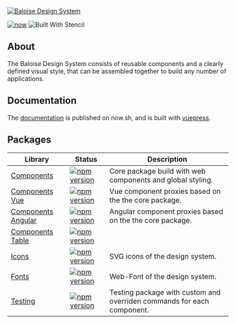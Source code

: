 <a href="https://baloise-design-system.vercel.app" target="blank">
    <img src="https://raw.githubusercontent.com/baloise/design-system/design-system/resources/images/banner.svg?sanitize=true" alt="Baloise Design System" />
</a>

<br>

[![now](https://badgen.net/badge/icon/now?icon=now&label)](https://baloise-design-system.vercel.app)
![Built With Stencil](https://img.shields.io/badge/-Built%20With%20Stencil-16161d.svg?logo=data%3Aimage%2Fsvg%2Bxml%3Bbase64%2CPD94bWwgdmVyc2lvbj0iMS4wIiBlbmNvZGluZz0idXRmLTgiPz4KPCEtLSBHZW5lcmF0b3I6IEFkb2JlIElsbHVzdHJhdG9yIDE5LjIuMSwgU1ZHIEV4cG9ydCBQbHVnLUluIC4gU1ZHIFZlcnNpb246IDYuMDAgQnVpbGQgMCkgIC0tPgo8c3ZnIHZlcnNpb249IjEuMSIgaWQ9IkxheWVyXzEiIHhtbG5zPSJodHRwOi8vd3d3LnczLm9yZy8yMDAwL3N2ZyIgeG1sbnM6eGxpbms9Imh0dHA6Ly93d3cudzMub3JnLzE5OTkveGxpbmsiIHg9IjBweCIgeT0iMHB4IgoJIHZpZXdCb3g9IjAgMCA1MTIgNTEyIiBzdHlsZT0iZW5hYmxlLWJhY2tncm91bmQ6bmV3IDAgMCA1MTIgNTEyOyIgeG1sOnNwYWNlPSJwcmVzZXJ2ZSI%2BCjxzdHlsZSB0eXBlPSJ0ZXh0L2NzcyI%2BCgkuc3Qwe2ZpbGw6I0ZGRkZGRjt9Cjwvc3R5bGU%2BCjxwYXRoIGNsYXNzPSJzdDAiIGQ9Ik00MjQuNywzNzMuOWMwLDM3LjYtNTUuMSw2OC42LTkyLjcsNjguNkgxODAuNGMtMzcuOSwwLTkyLjctMzAuNy05Mi43LTY4LjZ2LTMuNmgzMzYuOVYzNzMuOXoiLz4KPHBhdGggY2xhc3M9InN0MCIgZD0iTTQyNC43LDI5Mi4xSDE4MC40Yy0zNy42LDAtOTIuNy0zMS05Mi43LTY4LjZ2LTMuNkgzMzJjMzcuNiwwLDkyLjcsMzEsOTIuNyw2OC42VjI5Mi4xeiIvPgo8cGF0aCBjbGFzcz0ic3QwIiBkPSJNNDI0LjcsMTQxLjdIODcuN3YtMy42YzAtMzcuNiw1NC44LTY4LjYsOTIuNy02OC42SDMzMmMzNy45LDAsOTIuNywzMC43LDkyLjcsNjguNlYxNDEuN3oiLz4KPC9zdmc%2BCg%3D%3D&colorA=16161d&style=flat-square)

## About

The Baloise Design System consists of reusable components and a clearly defined visual style, that can be assembled together to build any number of applications.

## Documentation

The [documentation](https://baloise-design-system.vercel.app) is published on now.sh, and is built with [vuepress](https://vuepress.vuejs.org/).

## Packages

| Library                                                                                            | Status                                                                                                                                                               | Description                                                            |
| -------------------------------------------------------------------------------------------------- | -------------------------------------------------------------------------------------------------------------------------------------------------------------------- | ---------------------------------------------------------------------- |
| [Components](https://baloise-design-system.vercel.app/components/)                                 | [![npm version](https://badge.fury.io/js/%40baloise%2Fdesign-system-components.svg)](https://badge.fury.io/js/%40baloise%2Fdesign-system-components)                 | Core package build with web components and global styling.             |
| [Components Vue](https://baloise-design-system.vercel.app/components/getting-started/vue/)         | [![npm version](https://badge.fury.io/js/%40baloise%2Fdesign-system-components-vue.svg)](https://badge.fury.io/js/%40baloise%2Fdesign-system-components-vue)         | Vue component proxies based on the the core package.                   |
| [Components Angular](https://baloise-design-system.vercel.app/components/getting-started/angular/) | [![npm version](https://badge.fury.io/js/%40baloise%2Fdesign-system-components-angular.svg)](https://badge.fury.io/js/%40baloise%2Fdesign-system-components-angular) | Angular component proxies based on the the core package.               |
| [Components Table](https://baloise-design-system.vercel.app/components/components/bal-table.html)  | [![npm version](https://badge.fury.io/js/%40baloise%2Fdesign-system-components-table.svg)](https://badge.fury.io/js/%40baloise%2Fdesign-system-components-table)     |
| [Icons](https://baloise-design-system.vercel.app/design/icons.html#all-icons)                      | [![npm version](https://badge.fury.io/js/%40baloise%2Fdesign-system-icons.svg)](https://badge.fury.io/js/%40baloise%2Fdesign-system-icons)                           | SVG icons of the design system.                                        |
| [Fonts](https://baloise-design-system.vercel.app/design/typography.html)                           | [![npm version](https://badge.fury.io/js/%40baloise%2Fdesign-system-fonts.svg)](https://badge.fury.io/js/%40baloise%2Fdesign-system-fonts)                           | Web-Font of the design system.                                         |
| [Testing](https://baloise-design-system.vercel.app/components/tooling/testing.html)                | [![npm version](https://badge.fury.io/js/%40baloise%2Fdesign-system-testing.svg)](https://badge.fury.io/js/%40baloise%2Fdesign-system-testing)                       | Testing package with custom and overriden commands for each component. |
